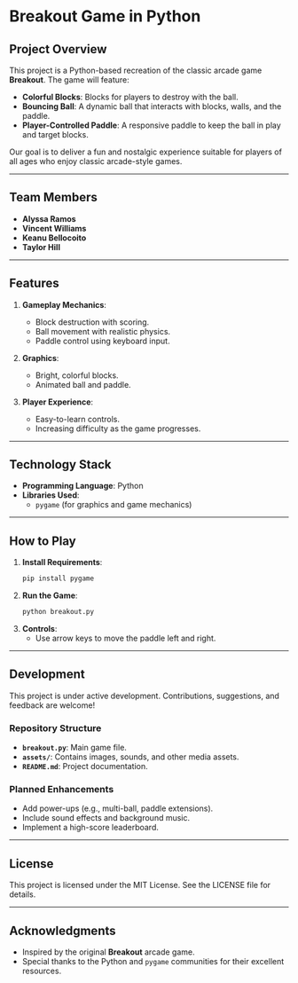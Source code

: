 # Breakout Game in Python

## Project Overview
This project is a Python-based recreation of the classic arcade game **Breakout**. The game will feature:

- **Colorful Blocks**: Blocks for players to destroy with the ball.
- **Bouncing Ball**: A dynamic ball that interacts with blocks, walls, and the paddle.
- **Player-Controlled Paddle**: A responsive paddle to keep the ball in play and target blocks.

Our goal is to deliver a fun and nostalgic experience suitable for players of all ages who enjoy classic arcade-style games.

---

## Team Members
- **Alyssa Ramos**
- **Vincent Williams**
- **Keanu Bellocoito**
- **Taylor Hill**

---

## Features
1. **Gameplay Mechanics**:
   - Block destruction with scoring.
   - Ball movement with realistic physics.
   - Paddle control using keyboard input.

2. **Graphics**:
   - Bright, colorful blocks.
   - Animated ball and paddle.

3. **Player Experience**:
   - Easy-to-learn controls.
   - Increasing difficulty as the game progresses.

---

## Technology Stack
- **Programming Language**: Python
- **Libraries Used**:
  - `pygame` (for graphics and game mechanics)

---

## How to Play
1. **Install Requirements**:
   ```bash
   pip install pygame
   ```
2. **Run the Game**:
   ```bash
   python breakout.py
   ```
3. **Controls**:
   - Use arrow keys to move the paddle left and right.

---

## Development
This project is under active development. Contributions, suggestions, and feedback are welcome!

### Repository Structure
- **`breakout.py`**: Main game file.
- **`assets/`**: Contains images, sounds, and other media assets.
- **`README.md`**: Project documentation.

### Planned Enhancements
- Add power-ups (e.g., multi-ball, paddle extensions).
- Include sound effects and background music.
- Implement a high-score leaderboard.

---

## License
This project is licensed under the MIT License. See the LICENSE file for details.

---

## Acknowledgments
- Inspired by the original **Breakout** arcade game.
- Special thanks to the Python and `pygame` communities for their excellent resources.
